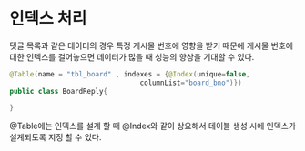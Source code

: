 # 인덱스 처리
댓글 목록과 같은 데이터의 경우 특정 게시물 번호에 영향을 받기 때문에 게시물 번호에 대한 인덱스를 걸어놓으면 데이터가 많을 때 성능의 향상을 기대할 수 있다. 

```java
@Table(name = "tbl_board" , indexes = {@Index(unique=false,
                                columnList="board_bno")})
public class BoardReply{

}
```
@Table에는 인덱스를 설계 할 때 @Index와 같이 상요해서 테이블 생성 시에 인덱스가 설계되도록 지정 할 수 있다. 